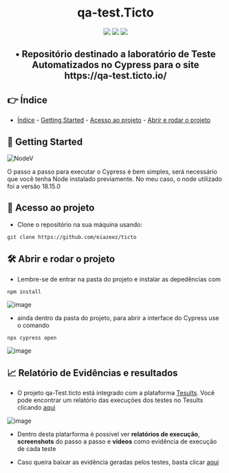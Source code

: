 <h1 align="center"> qa-test.Ticto </h1>

<p align="center">
<img src="https://img.shields.io/badge/LICENSE-MIT-green"/> 
<img src="https://img.shields.io/badge/CYPRESS-12.10.0-SUCCESS"/>
<img src="https://img.shields.io/badge/STATUS-DONE-BLUE"/>
</p>

<h2 align="center"> • Repositório destinado a laboratório de Teste Automatizados no Cypress para o site https://qa-test.ticto.io/ </h2>

## 👉 Índice 

* [Índice](#-índice) - [Getting Started](#-getting-started) - [Acesso ao projeto](#-acesso-ao-projeto) - [Abrir e rodar o projeto](#️-abrir-e-rodar-o-projeto)


## 🏁 Getting Started

![NodeV](https://img.shields.io/badge/NODE.JS-18.15.0-blue)

O passo a passo para executar o Cypress é bem simples, será necessário que você tenha Node instalado previamente. No meu caso, o node utilizado foi a versão 18.15.0

## 📁 Acesso ao projeto

* Clone o repositório na sua máquina usando:
```
git clone https://github.com/eiazeez/ticto
```

## 🛠️ Abrir e rodar o projeto

* Lembre-se de entrar na pasta do projeto e instalar as depedências com
```
npm install
```

![image](https://user-images.githubusercontent.com/92765887/233994142-717645ff-d771-428e-bbb5-405355ca7d0d.png)


* ainda dentro da pasta do projeto, para abrir a interface do Cypress use o comando
```
npx cypress open
```
![image](https://user-images.githubusercontent.com/92765887/233994396-0f94eb06-fe6c-42bc-bdd5-bde30131568a.png)

## 📈 Relatório de Evidências e resultados


* O projeto qa-Test.ticto está integrado com a plataforma [Tesults](www.tesults.com). Você pode encontrar um relatório das execuções dos testes no Tesults clicando [aqui](https://www.tesults.com/ticto/Ticto)


![image](https://user-images.githubusercontent.com/92765887/234005640-adda1a1a-1169-4f47-b33c-e25478a4f0f4.png)


* Dentro desta platarforma é possível ver **relatórios de execução**, **screenshots** do passo a passo e **videos** como evidência de execução de cada teste

* Caso queira baixar as evidência geradas pelos testes, basta clicar [aqui](https://github.com/eiazeez/ticto/files/11310800/evidenciaDosTestes.zip)


